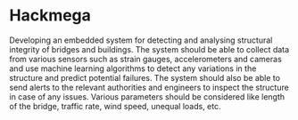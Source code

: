 # Hackmega

Developing an embedded system for
detecting and analysing structural integrity of bridges and buildings.
The system should be able to collect data from various sensors such
as strain gauges, accelerometers and cameras and use machine
learning algorithms to detect any variations in the structure and
predict potential failures. The system should also be able to send
alerts to the relevant authorities and engineers to inspect the
structure in case of any issues. Various parameters should be
considered like length of the bridge, traffic rate, wind speed, unequal
loads, etc.

